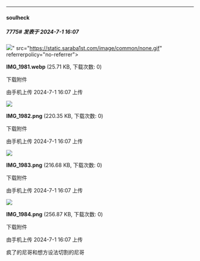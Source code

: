 ﻿
*****

####  soulheck  
##### 7775#       发表于 2024-7-1 16:07

<img src="https://img.saraba1st.com/forum/202407/01/160702drqojc4cofwrfcjs.webp" referrerpolicy="no-referrer">" src="https://static.saraba1st.com/image/common/none.gif" referrerpolicy="no-referrer">

<strong>IMG_1981.webp</strong> (25.71 KB, 下载次数: 0)

下载附件

由手机上传
2024-7-1 16:07 上传

<img src="https://img.saraba1st.com/forum/202407/01/160702ifucl3llvpmoi3lf.png" referrerpolicy="no-referrer">

<strong>IMG_1982.png</strong> (220.35 KB, 下载次数: 0)

下载附件

由手机上传
2024-7-1 16:07 上传

<img src="https://img.saraba1st.com/forum/202407/01/160702n4ppkwuyp4kyk3xz.png" referrerpolicy="no-referrer">

<strong>IMG_1983.png</strong> (216.68 KB, 下载次数: 0)

下载附件

由手机上传
2024-7-1 16:07 上传

<img src="https://img.saraba1st.com/forum/202407/01/160703lv4b1rjl4r11vj2d.png" referrerpolicy="no-referrer">

<strong>IMG_1984.png</strong> (256.87 KB, 下载次数: 0)

下载附件

由手机上传
2024-7-1 16:07 上传

疯了的尼哥和想方设法切割的尼哥

